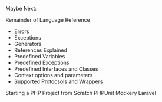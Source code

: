 Maybe Next:

Remainder of Language Reference
- Errors
- Exceptions
- Generators
- References Explained
- Predefined Variables
- Predefined Exceptions
- Predefined Interfaces and Classes
- Context options and parameters
- Supported Protocsols and Wrappers

Starting a PHP Project from Scratch
PHPUnit
Mockery
Laravel
